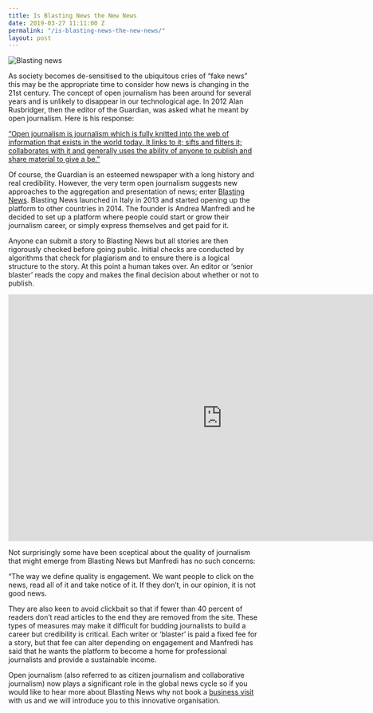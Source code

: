```yaml
---
title: Is Blasting News the New News
date: 2019-03-27 11:11:00 Z
permalink: "/is-blasting-news-the-new-news/"
layout: post
---
```


![Blasting news](/uploads/blasting%20news%20blog%20title.png)

As society becomes de-sensitised to the ubiquitous cries of “fake news” this may be the appropriate time to consider how news is changing in the 21st century.  The concept of open journalism has been around for several years and is unlikely to disappear in our technological age.  In 2012 Alan Rusbridger, then the editor of the Guardian, was asked what he meant by open journalism.  Here is his response: 

 

[“Open journalism is journalism which is fully knitted into the web of information that exists in the world today. It links to it; sifts and filters it; collaborates with it and generally uses the ability of anyone to publish and share material to give a be.”](https://www.theguardian.com/commentisfree/2012/mar/25/alan-rusbridger-open-journalism)

 

Of course, the Guardian is an esteemed newspaper with a long history and real credibility.  However, the very term open journalism suggests new approaches to the aggregation and presentation of news; enter [Blasting News](https://uk.blastingnews.com/).  Blasting News launched in Italy in 2013 and started opening up the platform to other countries in 2014.  The founder is Andrea Manfredi and he decided to set up a platform where people could start or grow their journalism career, or simply express themselves and get paid for it. 

 

Anyone can submit a story to Blasting News but all stories are then rigorously checked before going public.  Initial checks are conducted by algorithms that check for plagiarism and to ensure there is a logical structure to the story.  At this point a human takes over.  An editor or ‘senior blaster’ reads the copy and makes the final decision about whether or not to publish. 

<iframe width="858" height="495" src="https://www.youtube.com/embed/ySrZChpDfas" frameborder="0" allow="accelerometer; autoplay; encrypted-media; gyroscope; picture-in-picture" allowfullscreen></iframe>

 

Not surprisingly some have been sceptical about the quality of journalism that might emerge from Blasting News but Manfredi has no such concerns: 

 

“The way we define quality is engagement.  We want people to click on the news, read all of it and take notice of it. If they don’t, in our opinion, it is not good news. 

 

They are also keen to avoid clickbait so that if fewer than 40 percent of readers don’t read articles to the end they are removed from the site.  These types of measures may make it difficult for budding journalists to build a career but credibility is critical.  Each writer or ‘blaster’ is paid a fixed fee for a story, but that fee can alter depending on engagement and Manfredi has said that he wants the platform to become a home for professional journalists and provide a sustainable income. 

 

Open journalism (also referred to as citizen journalism and collaborative journalism) now plays a significant role in the global news cycle so if you would like to hear more about Blasting News why not book a [business visit](https://www.insider-london.co.uk/in-depth-business-visits/) with us and we will introduce you to this innovative organisation. 